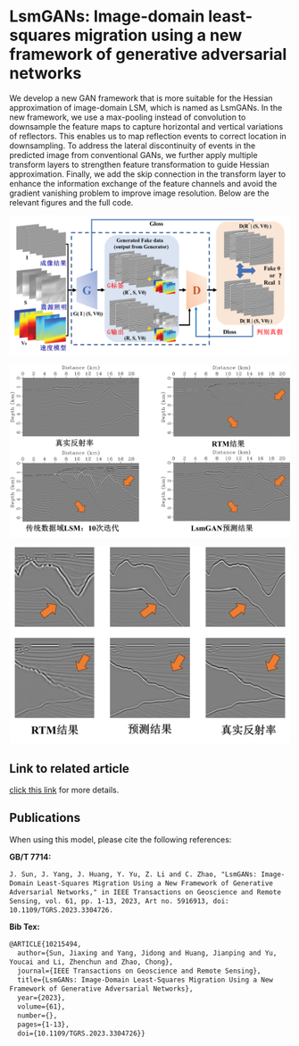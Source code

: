 # LsmGANs: Image-domain least-squares migration using a new framework of generative adversarial networks

We develop a new GAN framework that is more suitable for the Hessian approximation of image-domain LSM, which is named as LsmGANs. In the new framework, we use a max-pooling instead of convolution to downsample the feature maps to capture horizontal and vertical variations of reflectors. This enables us to map reflection events to correct location in downsampling. To address the lateral discontinuity of events in the predicted image from conventional GANs, we further apply multiple transform layers to strengthen feature transformation to guide Hessian approximation. Finally, we add the skip connection in the transform layer to enhance the information exchange of the feature channels and avoid the gradient vanishing problem to improve image resolution. Below are the relevant figures and the full code.

![b09c5f748e59d0e3f31285fe81437c1](README.assets/b09c5f748e59d0e3f31285fe81437c1.png)

![ef934d1320d97e64ca02d9cf1e09d3c](README.assets/ef934d1320d97e64ca02d9cf1e09d3c.png)

![dae2ca03b0305af4472e8285128d7b5](README.assets/dae2ca03b0305af4472e8285128d7b5.png)



## Link to related article

[click this link](https://ieeexplore.ieee.org/abstract/document/10215494) for more details.



## Publications

When using this model, please cite the following references:

**GB/T 7714:**

```
J. Sun, J. Yang, J. Huang, Y. Yu, Z. Li and C. Zhao, "LsmGANs: Image-Domain Least-Squares Migration Using a New Framework of Generative Adversarial Networks," in IEEE Transactions on Geoscience and Remote Sensing, vol. 61, pp. 1-13, 2023, Art no. 5916913, doi: 10.1109/TGRS.2023.3304726.
```

**Bib Tex:**

```
@ARTICLE{10215494,
  author={Sun, Jiaxing and Yang, Jidong and Huang, Jianping and Yu, Youcai and Li, Zhenchun and Zhao, Chong},
  journal={IEEE Transactions on Geoscience and Remote Sensing}, 
  title={LsmGANs: Image-Domain Least-Squares Migration Using a New Framework of Generative Adversarial Networks}, 
  year={2023},
  volume={61},
  number={},
  pages={1-13},
  doi={10.1109/TGRS.2023.3304726}}
```
